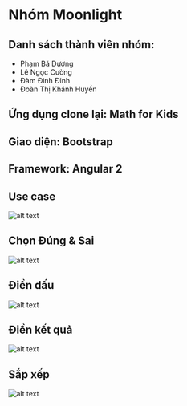 # Nhóm Moonlight

## Danh sách thành viên nhóm:

* Phạm Bá Dương
* Lê Ngọc Cường
* Đàm Đình Đinh
* Đoàn Thị Khánh Huyền

## Ứng dụng clone lại: Math for Kids

## Giao diện: Bootstrap
## Framework: Angular 2

## Use case 
![alt text](https://s3-ap-southeast-1.amazonaws.com/kipalog.com/loup72rw3h_blob)

## Chọn Đúng & Sai
![alt text](https://s3-ap-southeast-1.amazonaws.com/kipalog.com/b0m1hnpcz2_blob)

## Điền dấu
![alt text](https://s3-ap-southeast-1.amazonaws.com/kipalog.com/whm2pqj180_blob)

## Điền kết quả
![alt text](https://s3-ap-southeast-1.amazonaws.com/kipalog.com/g2etieqojm_blob)

## Sắp xếp
![alt text](https://s3-ap-southeast-1.amazonaws.com/kipalog.com/8r92o7euff_blob)


